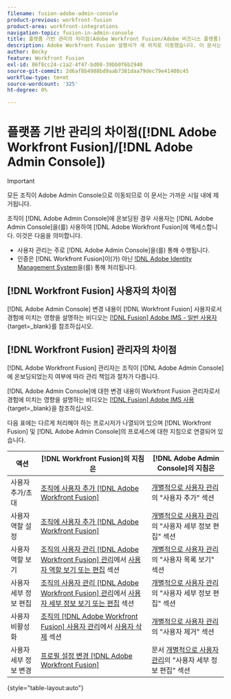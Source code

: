 ```yaml
---
filename: fusion-adobe-admin-console
product-previous: workfront-fusion
product-area: workfront-integrations
navigation-topic: fusion-in-admin-console
title: 플랫폼 기반 관리의 차이점(Adobe Workfront Fusion/Adobe 비즈니스 플랫폼)
description: Adobe Workfront Fusion 설명서가 새 위치로 이동했습니다. 이 문서는 더 이상 사용되지 않지만, 이 기능을 다루는 새 문서에 대한 링크를 포함합니다.
author: Becky
feature: Workfront Fusion
exl-id: 86f8cc24-c1a2-4f47-bd08-39bb0f6b2940
source-git-commit: 2d6af8b4988bd9aab7381daa79dec79e41408c45
workflow-type: tm+mt
source-wordcount: '325'
ht-degree: 0%

---
```


# 플랫폼 기반 관리의 차이점([!DNL Adobe Workfront Fusion]/[!DNL Adobe Admin Console])

>[!IMPORTANT]
>
>모든 조직이 Adobe Admin Console으로 이동되므로 이 문서는 가까운 시일 내에 제거됩니다.

조직이 [!DNL Adobe Admin Console]에 온보딩된 경우 사용자는 [!DNL Adobe Admin Console]을(를) 사용하여 [!DNL Adobe Workfront Fusion]에 액세스합니다. 이것은 다음을 의미합니다.

* 사용자 관리는 주로 [!DNL Adobe Admin Console]을(를) 통해 수행됩니다.
* 인증은 [!DNL Workfront Fusion]이(가) 아닌 [!DNL Adobe Identity Management System](IMS)을(를) 통해 처리됩니다.

## [!DNL Workfront Fusion] 사용자의 차이점

[!DNL Adobe Admin Console] 변경 내용이 [!DNL Workfront Fusion] 사용자로서 경험에 미치는 영향을 설명하는 비디오는 [[!DNL Fusion] Adobe IMS - 일반 사용자](https://video.tv.adobe.com/v/3412465/){target=_blank}를 참조하십시오.

## [!DNL Workfront Fusion] 관리자의 차이점

[!DNL Adobe Workfront Fusion] 관리자는 조직이 [!DNL Adobe Admin Console]에 온보딩되었는지 여부에 따라 관리 책임과 절차가 다릅니다.

[!DNL Adobe Admin Console]에 대한 변경 내용이 Workfront Fusion 관리자로서 경험에 미치는 영향을 설명하는 비디오는 [[!DNL Fusion] Adobe IMS 사용](https://video.tv.adobe.com/v/3412464/){target=_blank}을 참조하십시오.

다음 표에는 다르게 처리해야 하는 프로시저가 나열되어 있으며 [!DNL Workfront Fusion] 및 [!DNL Adobe Admin Console]의 프로세스에 대한 지침으로 연결되어 있습니다.

| 액션 | [!DNL Workfront Fusion]의 지침은 | [!DNL Adobe Admin Console]의 지침은 |
|---|---|---|
| 사용자 추가/초대 | [조직에 사용자 추가 [!DNL Adobe Workfront Fusion]](../../workfront-fusion/organizations/add-user-to-an-organization.md) | [개별적으로 사용자 관리](https://helpx.adobe.com/enterprise/using/manage-users-individually.html)의 &quot;사용자 추가&quot; 섹션 |
| 사용자 역할 설정 | [조직에 사용자 추가 [!DNL Adobe Workfront Fusion]](../../workfront-fusion/organizations/add-user-to-an-organization.md) | [개별적으로 사용자 관리](https://helpx.adobe.com/enterprise/using/manage-users-individually.html)의 &quot;사용자 세부 정보 편집&quot; 섹션 |
| 사용자 역할 보기 | [조직의 사용자 관리 [!DNL Adobe Workfront Fusion] 관리](../../workfront-fusion/organizations/manage-fusion-users.md)에서 [사용자 역할 보기 또는 편집](../../workfront-fusion/organizations/manage-fusion-users.md#view) 섹션 | [개별적으로 사용자 관리](https://helpx.adobe.com/enterprise/using/manage-users-individually.html)의 &quot;사용자 목록 보기&quot; 섹션 |
| 사용자 세부 정보 편집 | [조직의 사용자 관리 [!DNL Adobe Workfront Fusion] 관리](../../workfront-fusion/organizations/manage-fusion-users.md)에서 [사용자 세부 정보 보기 또는 편집](../../workfront-fusion/organizations/manage-fusion-users.md#view2) 섹션 | [개별적으로 사용자 관리](https://helpx.adobe.com/enterprise/using/manage-users-individually.html)의 &quot;사용자 세부 정보 편집&quot; 섹션 |
| 사용자 비활성화 | [조직의  [!DNL Adobe Workfront Fusion] 사용자 관리](../../workfront-fusion/organizations/manage-fusion-users.md)에서 [사용자 삭제](../../workfront-fusion/organizations/manage-fusion-users.md#delete) 섹션 | [개별적으로 사용자 관리](https://helpx.adobe.com/enterprise/using/manage-users-individually.html)의 &quot;사용자 제거&quot; 섹션 |
| 사용자 세부 정보 변경 | [프로필 설정 변경 [!DNL Adobe Workfront Fusion]](../../workfront-fusion/workfront-fusion-basics/change-profile-settings.md) | 문서 [개별적으로 사용자 관리](https://helpx.adobe.com/enterprise/using/manage-users-individually.html)의 &quot;사용자 세부 정보 편집&quot; 섹션 |

{style="table-layout:auto"}

<!--
## SSO (Single Sign-On)

Because the Adobe Business Platform controls Single Sign-On (SSO) for users, the following actions and functionality are handled automatically through the Adobe Business Platform. If your organization has not yet been onboarded to the Adobe Business Platform, you must perform these actions in Workfront Fusion. If your organization has been onboarded to the Adobe Business Platform, you can not see these options in your Workfront Fusion environment.

* Setting up Single Sign-on in Workfront Fusion

[Set up identity](https://helpx.adobe.com/enterprise/using/set-up-identity.html)
-->
